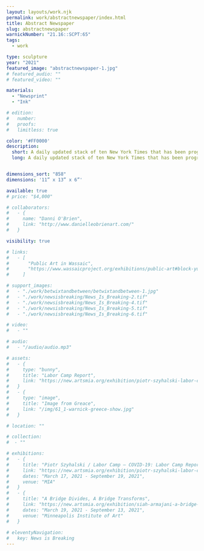 ```yaml
---
layout: layouts/work.njk
permalink: work/abstractnewspaper/index.html
title: Abstract Newspaper
slug: abstractnewspaper
warnickNumber: "21.16::SCPT:65"
tags:
  - work

type: sculpture
year: "2021"
featured_image: "abstractnewspaper-1.jpg" 
# featured_audio: ""
# featured_video: ""

materials: 
  - "Newsprint"
  - "Ink"

# edition: 
#   number: 
#   proofs: 
#   limitless: true

color: '#FF0000'
description:
  short: A daily updated stack of ten New York Times that has been programmatically altered rendering the information to pure form.  
  long: A daily updated stack of ten New York Times that has been programmatically altered rendering the information to pure form. 


dimensions_sort: "858"
dimensions: '11” x 13” x 6”'

available: true
# price: "$4,000"

# collaborators:
#   - {
#     name: "Danni O'Brien",
#     link: "http://www.danielleobrienart.com/"
#   }

visibility: true

# links:
#   - [
#       "Public Art in Wassaic",
#       "https://www.wassaicproject.org/exhibitions/public-art#block-yui_3_17_2_1_1635259463800_75918",
#     ]

# support_images: 
#   - "./work/betwixtandbetween/betwixtandbetween-1.jpg"
#   - "./work/newsisbreaking/News_Is_Breaking-2.tif"
#   - "./work/newsisbreaking/News_Is_Breaking-4.tif"
#   - "./work/newsisbreaking/News_Is_Breaking-5.tif"
#   - "./work/newsisbreaking/News_Is_Breaking-6.tif"

# video:
#   - ""

# audio:
#   - "/audio/audio.mp3"

# assets: 
#   - {
#     type: "bunny",
#     title: "Labor Camp Report",
#     link: "https://new.artsmia.org/exhibition/piotr-szyhalski-labor-camp-covid-19-labor-camp-report"
#   }
#   - {
#     type: "image",
#     title: "Image from Greace",
#     link: "/img/61_1-warnick-greece-show.jpg"
#   }

# location: ""

# collection:
#  - ""

# exhibitions:
#   - {
#     title: "Piotr Szyhalski / Labor Camp – COVID-19: Labor Camp Report",
#     link: "https://new.artsmia.org/exhibition/piotr-szyhalski-labor-camp-covid-19-labor-camp-report",
#     dates: "March 17, 2021 - September 19, 2021",
#     venue: "MIA"
#   }
#   - {
#     title: "A Bridge Divides, A Bridge Transforms",
#     link: "https://new.artsmia.org/exhibition/siah-armajani-a-bridge-divides-a-bridge-transforms",
#     dates: "March 19, 2021 - September 13, 2021",
#     venue: "Minneapolis Institute of Art"
#   }
  
# eleventyNavigation:
#   key: News is Breaking
---
```

